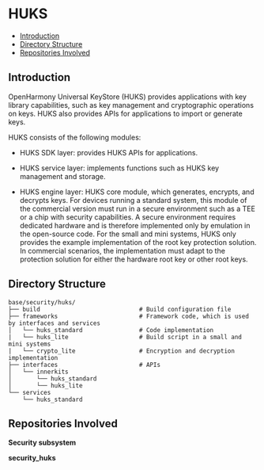 # HUKS<a name="EN-US_TOPIC_0000001148528849"></a>

-   [Introduction](#section11660541593)
-   [Directory Structure](#section161941989596)
-   [Repositories Involved](#section1371113476307)

## Introduction<a name="section11660541593"></a>

OpenHarmony Universal KeyStore \(HUKS\) provides applications with key library capabilities, such as key management and cryptographic operations on keys. HUKS also provides APIs for applications to import or generate keys.

HUKS consists of the following modules:

-   HUKS SDK layer: provides HUKS APIs for applications.

-   HUKS service layer: implements functions such as HUKS key management and storage.
-   HUKS engine layer: HUKS core module, which generates, encrypts, and decrypts keys. For devices running a standard system, this module of the commercial version must run in a secure environment such as a TEE or a chip with security capabilities. A secure environment requires dedicated hardware and is therefore implemented only by emulation in the open-source code. For the small and mini systems, HUKS only provides the example implementation of the root key protection solution. In commercial scenarios, the implementation must adapt to the protection solution for either the hardware root key or other root keys.

## Directory Structure<a name="section161941989596"></a>

```
base/security/huks/
├── build                            # Build configuration file
├── frameworks                       # Framework code, which is used by interfaces and services
│   └── huks_standard                # Code implementation
|   └── huks_lite                    # Build script in a small and mini systems
|   └── crypto_lite                  # Encryption and decryption implementation
├── interfaces                       # APIs
│   └── innerkits
│       └── huks_standard
│       └── huks_lite
└── services
    └── huks_standard
```

## Repositories Involved<a name="section1371113476307"></a>

**Security subsystem**

**security_huks**